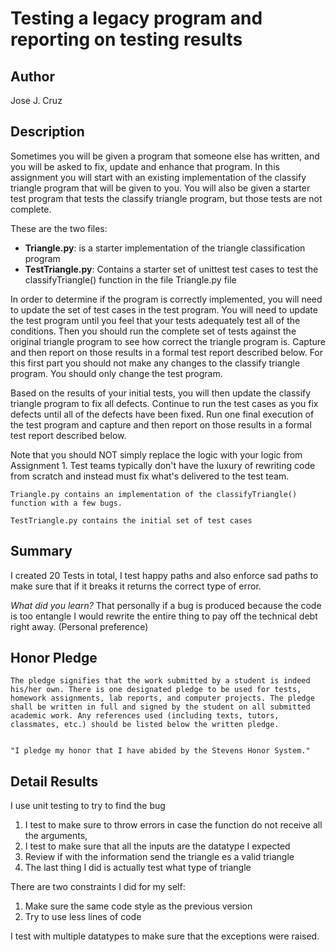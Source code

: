 # Testing a legacy program and reporting on testing results
## Author
Jose J. Cruz

## Description
Sometimes you will be given a program that someone else has written, and you will be asked to fix, update and enhance that program.   In this assignment you will start with an existing implementation of the classify triangle program that will be given to you.   You will also be given a starter test program that tests the classify triangle program, but those tests are not complete.  

These are the two files:  
- **Triangle.py**:  is a starter implementation of the triangle classification program
- **TestTriangle.py**: Contains a starter set of unittest test cases to test the classifyTriangle() function in the file Triangle.py file
 
In order to determine if the program is correctly implemented, you will need to update the set of test cases in the test program.  You will need to update the test program until you feel that your tests adequately test all of the conditions.   Then you should run the complete set of tests against the original triangle program to see how correct the triangle program is.    Capture and then report on those results in a formal test report described below.   For this first part you should not make any changes to the classify triangle program.  You should only change the test program.

Based on the results of your initial tests, you will then update the classify triangle program to fix all defects.  Continue to run the test cases as you fix defects until all of the defects have been fixed.   Run one final execution of the test program and capture and then report on those results in a formal test report described below.   

Note that you should NOT simply replace the logic with your logic from Assignment 1.  Test teams typically don't have the luxury of rewriting code from scratch and instead must fix what's delivered to the test team.   

```
Triangle.py contains an implementation of the classifyTriangle() function with a few bugs.  

TestTriangle.py contains the initial set of test cases
```

## Summary
I created 20 Tests in total, I test happy paths and also enforce sad paths to make sure that if it breaks it returns the correct type of error.

_What did you learn?_ That personally if a bug is produced because the code is too entangle I would rewrite the entire thing to pay off the technical debt right away. (Personal preference)

## Honor Pledge
```
The pledge signifies that the work submitted by a student is indeed his/her own. There is one designated pledge to be used for tests, homework assignments, lab reports, and computer projects. The pledge shall be written in full and signed by the student on all submitted academic work. Any references used (including texts, tutors, classmates, etc.) should be listed below the written pledge.


"I pledge my honor that I have abided by the Stevens Honor System."
```

## Detail Results
I use unit testing to try to find the bug
1. I test to make sure to throw errors in case the function do not receive all the arguments, 
2. I test to make sure that all the inputs are the datatype I expected
3. Review if with the information send the triangle es a valid triangle
4. The last thing I did is actually test what type of triangle

There are two constraints I did for my self:
1. Make sure the same code style as the previous version
2. Try to use less lines of code 

I test with multiple datatypes to make sure that the exceptions were raised. 

